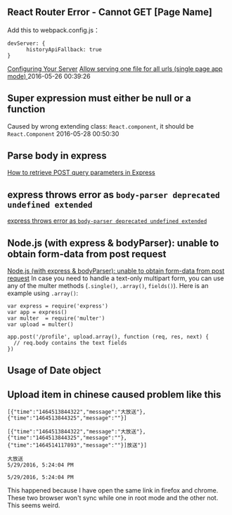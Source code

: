 ## React Router Error - Cannot GET [Page Name]
Add this to webpack.config.js：
```
devServer: {
      historyApiFallback: true
}
```
[Configuring Your Server](https://github.com/reactjs/react-router/blob/v1.0.3/docs/guides/basics/Histories.md#configuring-your-server)
[Allow serving one file for all urls (single page app mode) ](https://github.com/BrowserSync/browser-sync/issues/204)
2016-05-26 00:39:26

## Super expression must either be null or a function
Caused by wrong extending class: `React.component`, it should be `React.Component`
2016-05-28 00:50:30

## Parse body in express
[How to retrieve POST query parameters in Express](http://stackoverflow.com/questions/5710358/how-to-retrieve-post-query-parameters-in-express)

## express throws error as `body-parser deprecated undefined extended`
[express throws error as `body-parser deprecated undefined extended`](http://stackoverflow.com/questions/25471856/express-throws-error-as-body-parser-deprecated-undefined-extended)

## Node.js (with express & bodyParser): unable to obtain form-data from post request
[Node.js (with express & bodyParser): unable to obtain form-data from post request](http://stackoverflow.com/questions/26347394/node-js-with-express-bodyparser-unable-to-obtain-form-data-from-post-reques)
In case you need to handle a text-only multipart form, you can use any of the multer methods (`.single()`, `.array()`, `fields()`). Here is an example using `.array()`:
```
var express = require('express')
var app = express()
var multer  = require('multer')
var upload = multer()

app.post('/profile', upload.array(), function (req, res, next) {
  // req.body contains the text fields
})
```

## Usage of Date object

## Upload item in chinese caused problem like this
```
[{"time":"1464513844322","message":"大放送"},{"time":"1464513844325","message":""}]

[{"time":"1464513844322","message":"大放送"},{"time":"1464513844325","message":""},{"time":"1464514117893","message":""}]放送"}]

大放送
5/29/2016, 5:24:04 PM

5/29/2016, 5:24:04 PM
```
This happened because I have open the same link in firefox and chrome. These two browser won't sync while one in root mode and the other not. This seems weird. 